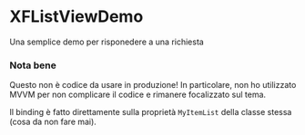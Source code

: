 # XFListViewDemo
Una semplice demo per risponedere a una richiesta


### Nota bene
Questo non è codice da usare in produzione! In particolare, non ho utilizzato MVVM per non complicare il codice e rimanere focalizzato sul tema.

Il binding è fatto direttamente sulla proprietà `MyItemList` della classe stessa (cosa da non fare mai).
